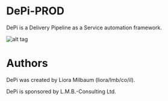 # DePi-PROD

DePi is a Delivery Pipeline as a Service automation framework.

![alt tag](https://github.com/lioramilbaum/DePi-PROD/blob/master/images/cloudcraft%20-%20DePi.png)

# Authors

DePi was created by Liora Milbaum (liora/lmb/co/il).

DePi is sponsored by L.M.B.-Consulting Ltd.
